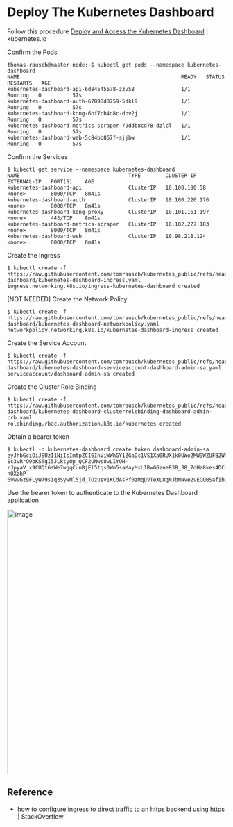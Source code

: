 
# Deploy The Kubernetes Dashboard
Follow this procedure [Deploy and Access the Kubernetes Dashboard](https://kubernetes.io/docs/tasks/access-application-cluster/web-ui-dashboard/) | kubernetes.io

Confirm the Pods
```
thomas-rausch@master-node:~$ kubectl get pods --namespace kubernetes-dashboard
NAME                                                    READY   STATUS    RESTARTS   AGE
kubernetes-dashboard-api-6d84545678-zzv58               1/1     Running   0          57s
kubernetes-dashboard-auth-67898d8759-5dkl9              1/1     Running   0          57s
kubernetes-dashboard-kong-6bf7cb4d8c-dbv2j              1/1     Running   0          57s
kubernetes-dashboard-metrics-scraper-79ddb8cd78-dzlcl   1/1     Running   0          57s
kubernetes-dashboard-web-5c84bb867f-sjjbw               1/1     Running   0          57s
```

Confirm the Services
```
$ kubectl get service --namespace kubernetes-dashboard
NAME                                   TYPE        CLUSTER-IP       EXTERNAL-IP   PORT(S)    AGE
kubernetes-dashboard-api               ClusterIP   10.100.180.58    <none>        8000/TCP   8m41s
kubernetes-dashboard-auth              ClusterIP   10.100.220.176   <none>        8000/TCP   8m41s
kubernetes-dashboard-kong-proxy        ClusterIP   10.101.161.197   <none>        443/TCP    8m41s
kubernetes-dashboard-metrics-scraper   ClusterIP   10.102.227.183   <none>        8000/TCP   8m41s
kubernetes-dashboard-web               ClusterIP   10.98.218.124    <none>        8000/TCP   8m41s
```

Create the Ingress
```
$ kubectl create -f https://raw.githubusercontent.com/tomrausch/kubernetes_public/refs/heads/main/src/kubernetes-dashboard/kubernetes-dashboard-ingress.yaml
ingress.networking.k8s.io/ingress-kubernetes-dashboard created
```

[NOT NEEDED] Create the Network Policy
```
$ kubectl create -f https://raw.githubusercontent.com/tomrausch/kubernetes_public/refs/heads/main/src/kubernetes-dashboard/kubernetes-dashboard-networkpolicy.yaml
networkpolicy.networking.k8s.io/kubernetes-dashboard-ingress created
```

Create the Service Account
```
$ kubectl create -f https://raw.githubusercontent.com/tomrausch/kubernetes_public/refs/heads/main/src/kubernetes-dashboard/kubernetes-dashboard-serviceaccount-dashboard-admin-sa.yaml
serviceaccount/dashboard-admin-sa created
```

Create the Cluster Role Binding
```
$ kubectl create -f https://raw.githubusercontent.com/tomrausch/kubernetes_public/refs/heads/main/src/kubernetes-dashboard/kubernetes-dashboard-clusterrolebinding-dashboard-admin-crb.yaml
rolebinding.rbac.authorization.k8s.io/kubernetes created
```

Obtain a bearer token
```
$ kubectl -n kubernetes-dashboard create token dashboard-admin-sa
eyJhbGciOiJSUzI1NiIsImtpZCI6InViWWhGY1ZGaDc1VS1Xa0RUX1k0UWo2MW9WZUFBZWlacGZaRlNMRDRZc3cifQ.eyJhdWQiOlsiaHR0cHM6Ly9rdWJlcm5ldGVzLmRlZmF1bHQuc3ZjLmNsdXN0ZXIubG9jYWwiXSwiZXhwIjoxNzU1MjE3Njk3LCJpYXQiOjE3NTUyMTQwOTcsImlzcyI6Imh0dHBzOi8va3ViZXJuZXRlcy5kZWZhdWx0LnN2Yy5jbHVzdGVyLmxvY2FsIiwia3ViZXJuZXRlcy5pbyI6eyJuYW1lc3BhY2UiOiJrdWJlcm5ldGVzLWRhc2hib2FyZCIsInNlcnZpY2VhY2NvdW50Ijp7Im5hbWUiOiJkZWZhdWx0IiwidWlkIjoiNzkyMmMzMDEtMTA5MS00MDQ0LWI2ZmYtOTAyZTZhNjUwNjFhIn19LCJuYmYiOjE3NTUyMTQwOTcsInN1YiI6InN5c3RlbTpzZXJ2aWNlYWNjb3VudDprdWJlcm5ldGVzLWRhc2hib2FyZDpkZWZhdWx0In0.eLIgb3IHABYtGtWyk1F7bDOrgvj7oFj_HwoN4vhJDpwvMXofoGvnVpQq51DS_J6PnihrAsLXPETJogJeX1YGuJDS644mYvFyjOd7gv2aKBOrRwJjsc-Sc3vRrO9bKSTgI5JLktyOp_QCF2UNws8wLIYOH-rJpyaV_x9CUQt6sWe7wgqCunBjEl5tqs0Wm5saMayMxL1RwGGzneR3B_J8_7dHz8kes4DCUAeyvt9-nOXzhP-6vwvGz9FLyW79sIq3SywMl5jd_TOzusv1KCdAsPf0zMqDVTeXL8gNJbNNve2vECQBSafIbUFwj2Dir1gVlyuPEZB7KKzP8Uf2K0FfDA
```

Use the bearer token to authenticate to the Kubernetes Dashboard application

<img width="1658" height="609" alt="image" src="https://github.com/user-attachments/assets/bbcba828-a9f2-4b22-94df-e0f1dc6cacc9" />


## Reference
- [how to configure ingress to direct traffic to an https backend using https](https://stackoverflow.com/questions/54459015/how-to-configure-ingress-to-direct-traffic-to-an-https-backend-using-https) | StackOverflow


